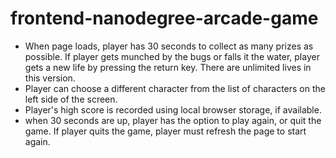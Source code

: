 frontend-nanodegree-arcade-game
===============================

- When page loads, player has 30 seconds to collect as many prizes as possible. If player gets munched by the bugs or falls
 it the water, player gets a new life by pressing the return key. There are unlimited lives in this version.
 - Player can choose a different character from the list of characters on the left side of the screen.
 - Player's high score is recorded using local browser storage, if available.
- when 30 seconds are up, player has the option to play again, or quit the game. If player quits the game, player must
refresh the page to start again.

